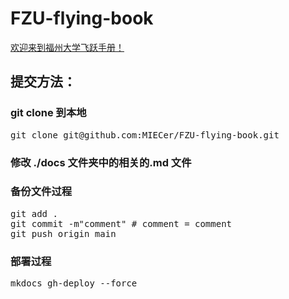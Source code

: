 # FZU-flying-book
[欢迎来到福州大学飞跃手册！](https://fzu-fly.online)


## 提交方法：

### git clone 到本地
<pre>
git clone git@github.com:MIECer/FZU-flying-book.git
</pre>

### 修改 ./docs 文件夹中的相关的.md 文件

### 备份文件过程
<pre>
git add .
git commit -m"comment" # comment = comment
git push origin main
</pre>

### 部署过程
<pre>
mkdocs gh-deploy --force
</pre>




